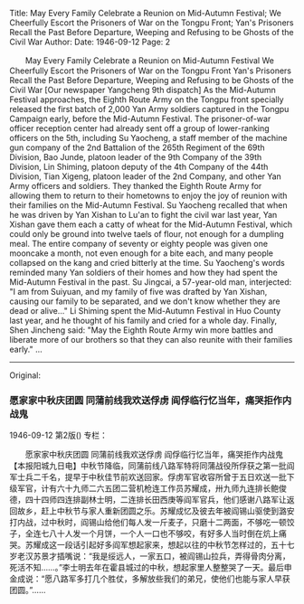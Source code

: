 Title: May Every Family Celebrate a Reunion on Mid-Autumn Festival; We Cheerfully Escort the Prisoners of War on the Tongpu Front; Yan's Prisoners Recall the Past Before Departure, Weeping and Refusing to be Ghosts of the Civil War
Author:
Date: 1946-09-12
Page: 2

　　May Every Family Celebrate a Reunion on Mid-Autumn Festival
    We Cheerfully Escort the Prisoners of War on the Tongpu Front
    Yan's Prisoners Recall the Past Before Departure, Weeping and Refusing to be Ghosts of the Civil War
    [Our newspaper Yangcheng 9th dispatch] As the Mid-Autumn Festival approaches, the Eighth Route Army on the Tongpu front specially released the first batch of 2,000 Yan Army soldiers captured in the Tongpu Campaign early, before the Mid-Autumn Festival. The prisoner-of-war officer reception center had already sent off a group of lower-ranking officers on the 5th, including Su Yaocheng, a staff member of the machine gun company of the 2nd Battalion of the 265th Regiment of the 69th Division, Bao Junde, platoon leader of the 9th Company of the 39th Division, Lin Shiming, platoon deputy of the 4th Company of the 44th Division, Tian Xigeng, platoon leader of the 2nd Company, and other Yan Army officers and soldiers. They thanked the Eighth Route Army for allowing them to return to their hometowns to enjoy the joy of reunion with their families on the Mid-Autumn Festival. Su Yaocheng recalled that when he was driven by Yan Xishan to Lu'an to fight the civil war last year, Yan Xishan gave them each a catty of wheat for the Mid-Autumn Festival, which could only be ground into twelve taels of flour, not enough for a dumpling meal. The entire company of seventy or eighty people was given one mooncake a month, not even enough for a bite each, and many people collapsed on the kang and cried bitterly at the time. Su Yaocheng's words reminded many Yan soldiers of their homes and how they had spent the Mid-Autumn Festival in the past. Su Jingcai, a 57-year-old man, interjected: "I am from Suiyuan, and my family of five was drafted by Yan Xishan, causing our family to be separated, and we don't know whether they are dead or alive..." Li Shiming spent the Mid-Autumn Festival in Huo County last year, and he thought of his family and cried for a whole day. Finally, Shen Jincheng said: "May the Eighth Route Army win more battles and liberate more of our brothers so that they can also reunite with their families early." ...



<hr /> 

Original: 


### 愿家家中秋庆团圆  同蒲前线我欢送俘虏  阎俘临行忆当年，痛哭拒作内战鬼

1946-09-12
第2版()
专栏：

　　愿家家中秋庆团圆
    同蒲前线我欢送俘虏
    阎俘临行忆当年，痛哭拒作内战鬼
    【本报阳城九日电】中秋节降临，同蒲前线八路军特将同蒲战役所俘获之第一批阎军士兵二千名，提早于中秋佳节前欢送回家。俘虏军官收容所曾于五日欢送一批下级军官，计有六十九师二六五团二营机枪连工作员苏耀成，卅九师九连排长鲍俊德，四十四师四连排副林士明，二连排长田西庚等阎军官兵，他们感谢八路军让返回故乡，赶上中秋节与家人重新团圆之乐。苏耀成忆及彼去年被阎锡山驱使到潞安打内战，过中秋时，阎锡山给他们每人发一斤麦子，只磨十二两面，不够吃一顿饺子，全连七八十人发一个月饼，一个人一口也不够咬，有好多人当时倒在炕上痛哭。苏耀成这一段话引起好多阎军想起家来，想起以往的中秋节怎样过的，五十七岁老汉苏景才插嘴说：“我是绥远人，一家五口，被阎锡山拉兵，弄得骨肉分离，死活不知……。”李士明去年在霍县城过的中秋，想起家里人整整哭了一天。最后申金成说：“愿八路军多打几个胜仗，多解放些我们的弟兄，使他们也能与家人早获团圆。”……
